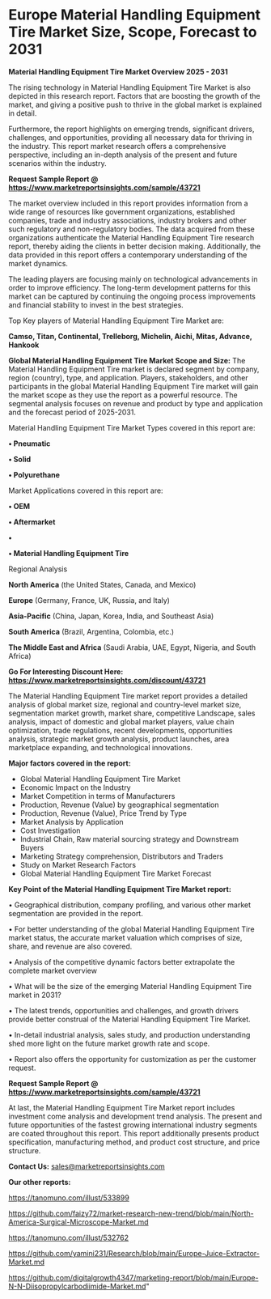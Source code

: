 # Europe Material Handling Equipment Tire Market Size, Scope, Forecast to 2031

<Strong> Material Handling Equipment Tire Market Overview 2025 - 2031</strong>

The rising technology in Material Handling Equipment Tire Market is also depicted in this research report. Factors that are boosting the growth of the market, and giving a positive push to thrive in the global market is explained in detail.

Furthermore, the report highlights on emerging trends, significant drivers, challenges, and opportunities, providing all necessary data for thriving in the industry. This report market research offers a comprehensive perspective, including an in-depth analysis of the present and future scenarios within the industry.

<strong>Request Sample Report @ <a href=https://www.marketreportsinsights.com/sample/43721>https://www.marketreportsinsights.com/sample/43721</a></strong>

The market overview included in this report provides information from a wide range of resources like government organizations, established companies, trade and industry associations, industry brokers and other such regulatory and non-regulatory bodies. The data acquired from these organizations authenticate the Material Handling Equipment Tire research report, thereby aiding the clients in better decision making. Additionally, the data provided in this report offers a contemporary understanding of the market dynamics.

The leading players are focusing mainly on technological advancements in order to improve efficiency. The long-term development patterns for this market can be captured by continuing the ongoing process improvements and financial stability to invest in the best strategies.

Top Key players of Material Handling Equipment Tire Market are:

<strong>Camso, Titan, Continental, Trelleborg, Michelin, Aichi, Mitas, Advance, Hankook</strong>

<strong><b>Global Material Handling Equipment Tire Market Scope and Size:</b></strong>
The Material Handling Equipment Tire market is declared segment by company, region (country), type, and application. Players, stakeholders, and other participants in the global Material Handling Equipment Tire market will gain the market scope as they use the report as a powerful resource. The segmental analysis focuses on revenue and product by type and application and the forecast period of 2025-2031.

Material Handling Equipment Tire Market Types covered in this report are:

<strong>•  Pneumatic

•  Solid

•  Polyurethane</strong>

Market Applications covered in this report are:

<strong>•  OEM

•  Aftermarket

•  

•  Material Handling Equipment Tire</strong> 

Regional Analysis

<strong>North America</strong> (the United States, Canada, and Mexico)

<strong>Europe</strong> (Germany, France, UK, Russia, and Italy)

<strong>Asia-Pacific</strong> (China, Japan, Korea, India, and Southeast Asia)

<strong>South America</strong> (Brazil, Argentina, Colombia, etc.)

<strong>The Middle East and Africa</strong> (Saudi Arabia, UAE, Egypt, Nigeria, and South Africa)

<strong>Go For Interesting Discount Here: <a href=https://www.marketreportsinsights.com/discount/43721>https://www.marketreportsinsights.com/discount/43721</a></strong>

The Material Handling Equipment Tire market report provides a detailed analysis of global market size, regional and country-level market size, segmentation market growth, market share, competitive Landscape, sales analysis, impact of domestic and global market players, value chain optimization, trade regulations, recent developments, opportunities analysis, strategic market growth analysis, product launches, area marketplace expanding, and technological innovations.

<strong><b>Major factors covered in the report:</b></strong>
<ul>
  <li>Global Material Handling Equipment Tire Market </li>
  <li>Economic Impact on the Industry</li>
  <li>Market Competition in terms of Manufacturers</li>
  <li>Production, Revenue (Value) by geographical segmentation</li>
  <li>Production, Revenue (Value), Price Trend by Type</li>
  <li>Market Analysis by Application</li>
  <li>Cost Investigation</li>
  <li>Industrial Chain, Raw material sourcing strategy and Downstream Buyers</li>
  <li>Marketing Strategy comprehension, Distributors and Traders</li>
  <li>Study on Market Research Factors</li>
  <li>Global Material Handling Equipment Tire Market Forecast</li>
</ul>

<strong><b>Key Point of the Material Handling Equipment Tire Market report:</b></strong>

• Geographical distribution, company profiling, and various other market segmentation are provided in the report.

• For better understanding of the global Material Handling Equipment Tire market status, the accurate market valuation which comprises of size, share, and revenue are also covered.

• Analysis of the competitive dynamic factors better extrapolate the complete market overview

• What will be the size of the emerging Material Handling Equipment Tire market in 2031?

• The latest trends, opportunities and challenges, and growth drivers provide better construal of the Material Handling Equipment Tire Market.

• In-detail industrial analysis, sales study, and production understanding shed more light on the future market growth rate and scope.

• Report also offers the opportunity for customization as per the customer request.

<strong>Request Sample Report @ <a href=https://www.marketreportsinsights.com/sample/43721>https://www.marketreportsinsights.com/sample/43721</a></strong>

At last, the Material Handling Equipment Tire Market report includes investment come analysis and development trend analysis. The present and future opportunities of the fastest growing international industry segments are coated throughout this report. This report additionally presents product specification, manufacturing method, and product cost structure, and price structure.

<strong>Contact Us:</strong>
sales@marketreportsinsights.com

<strong>Our other reports:</strong>

<a href=https://tanomuno.com/illust/533899>https://tanomuno.com/illust/533899</a>

<a href=https://github.com/faizy72/market-research-new-trend/blob/main/North-America-Surgical-Microscope-Market.md>https://github.com/faizy72/market-research-new-trend/blob/main/North-America-Surgical-Microscope-Market.md</a>

<a href=https://tanomuno.com/illust/532762>https://tanomuno.com/illust/532762</a>

<a href=https://github.com/yamini231/Research/blob/main/Europe-Juice-Extractor-Market.md>https://github.com/yamini231/Research/blob/main/Europe-Juice-Extractor-Market.md</a>

<a href=https://github.com/digitalgrowth4347/marketing-report/blob/main/Europe-N-N-Diisopropylcarbodiimide-Market.md>https://github.com/digitalgrowth4347/marketing-report/blob/main/Europe-N-N-Diisopropylcarbodiimide-Market.md</a>"
